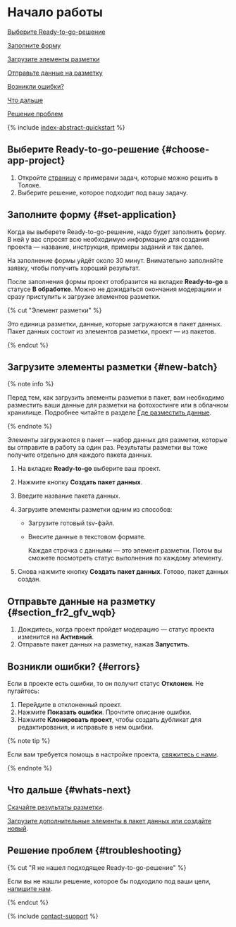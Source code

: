 # Начало работы

[Выберите Ready-to-go-решение](#choose-app-project)

[Заполните форму](#set-application)

[Загрузите элементы разметки](#new-batch)

[Отправьте данные на разметку](#section_fr2_gfv_wqb)

[Возникли ошибки?](#errors)

[Что дальше](#whats-next)

[Решение проблем](#troubleshooting)

{% include [index-abstract-quickstart](_includes/index/id-index/abstract-quickstart.md) %}

## Выберите Ready-to-go-решение {#choose-app-project}

1. Откройте [страницу](https://toloka.yandex.ru/requester/templates) с примерами задач, которые можно решить в Толоке.
1. Выберите решение, которое подходит под вашу задачу.

## Заполните форму {#set-application}

Когда вы выберете Ready-to-go-решение, надо будет заполнить форму. В ней у вас спросят всю необходимую информацию для создания проекта — название, инструкция, примеры заданий и так далее.

На заполнение формы уйдёт около 30 минут. Внимательно заполняйте заявку, чтобы получить хороший результат.

После заполнения формы проект отобразится на вкладке **Ready-to-go** в статусе **В обработке**. Можно не дожидаться окончания модерациии и сразу приступить к загрузке элементов разметки.

{% cut "Элемент разметки" %}

Это единица разметки, данные, которые загружаются в пакет данных. Пакет данных состоит из элементов разметки, проект — из пакетов.

{% endcut %}

## Загрузите элементы разметки {#new-batch}

{% note info %}

Перед тем, как загрузить элементы разметки в пакет, вам необходимо разместить ваши данные для разметки на фотохостинге или в облачном хранилище. Подробнее читайте в разделе [Где разместить данные](cloud-storage.md).

{% endnote %}

Элементы загружаются в пакет — набор данных для разметки, которые вы отправите в работу за один раз. Результаты разметки вы тоже получите отдельно для каждого пакета данных.

1. На вкладке **Ready-to-go** выберите ваш проект.
1. Нажмите кнопку **Создать пакет данных**.
1. Введите название пакета данных.
1. Загрузите элементы разметки одним из способов:

    - Загрузите готовый tsv-файл.

    - Внесите данные в текстовом формате.

      Каждая строчка с данными — это элемент разметки. Потом вы сможете посмотреть статус выполнения по каждому элементу.

1. Снова нажмите кнопку **Создать пакет данных**. Готово, пакет данных создан.

## Отправьте данные на разметку {#section_fr2_gfv_wqb}

1. Дождитесь, когда проект пройдет модерацию — статус проекта изменится на **Активный**.
1. Отправьте пакет данных на разметку, нажав **Запустить**.

## Возникли ошибки? {#errors}

Если в проекте есть ошибки, то он получит статус **Отклонен**. Не пугайтесь:

1. Перейдите в отклоненный проект.
1. Нажмите **Показать ошибки**. Прочтите описание ошибки.
1. Нажмите **Клонировать проект**, чтобы создать дубликат для редактирования, и исправьте в нем ошибки.

{% note tip %}

Если вам требуется помощь в настройке проекта, [свяжитесь с нами](https://toloka.ai/ru/docs/guide/troubleshooting/support.html#troubleshooting__new_1).

{% endnote %}

## Что дальше {#whats-next}

[Скачайте результаты разметки](download-results.md).

[Загрузите дополнительные элементы в пакет данных или создайте новый](add-task.md#edit).

## Решение проблем {#troubleshooting}

{% cut "Я не нашел подходящее Ready-to-go-решение" %}

Если вы не нашли решение, которое бы подходило под ваши цели, [напишите нам](https://toloka.ai/ru/docs/guide/troubleshooting/support.html#troubleshooting__new_1).

{% endcut %}

{% include [contact-support](_includes/contact-support.md) %}